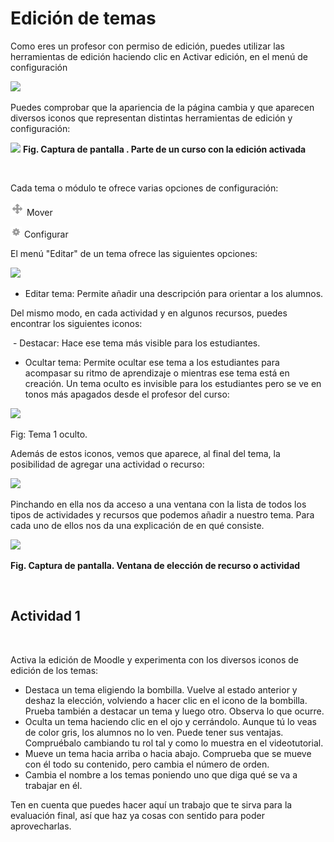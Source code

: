 
# Edición de temas

Como eres un profesor con permiso de edición, puedes utilizar las herramientas de edición haciendo clic en Activar edición, en el menú de configuración 

![](/assets/Selección_112.png)

Puedes comprobar que la apariencia de la página cambia y que aparecen diversos iconos que representan distintas herramientas de edición y configuración:

![](/assets/Selección_140.png)
**Fig. Captura de pantalla . Parte de un curso con la edición activada**

 

Cada tema o módulo te ofrece varias opciones de configuración:

![](img/boton_mover.png) Mover

![](img/boton_configurar.png) Configurar

El menú "Editar" de un tema ofrece las siguientes opciones:

![](/assets/Selección_141.png)

- Editar tema: Permite añadir una descripción para orientar a los alumnos.

Del mismo modo, en cada actividad y en algunos recursos, puedes encontrar los siguientes iconos:

 - Destacar: Hace ese tema más visible para los estudiantes.

- Ocultar tema: Permite ocultar ese tema a los estudiantes para acompasar su ritmo de aprendizaje o mientras ese tema está en creación. Un tema oculto es invisible para los estudiantes pero se ve en tonos más apagados desde el profesor del curso:

![](/assets/Selección_142.png)

Fig: Tema 1 oculto. 

Además de estos iconos, vemos que aparece, al final del tema, la posibilidad de agregar una actividad o recurso:

![](/assets/Selección_144.png)


Pinchando en ella nos da acceso a una ventana con la lista de todos los tipos de actividades y recursos que podemos añadir a nuestro tema. Para cada uno de ellos nos da una explicación de en qué consiste.

![](/assets/Selección_145.png)

**Fig. Captura de pantalla. Ventana de elección de recurso o actividad**

 

## Actividad 1

 

Activa la edición de Moodle y experimenta con los diversos iconos de edición de los temas:

- Destaca un tema eligiendo la bombilla. Vuelve al estado anterior y deshaz la elección, volviendo a hacer clic en el icono de la bombilla. Prueba también a destacar un tema y luego otro. Observa lo que ocurre.
- Oculta un tema haciendo clic en el ojo y cerrándolo. Aunque tú lo veas de color gris, los alumnos no lo ven. Puede tener sus ventajas. Compruébalo cambiando tu rol tal y como lo muestra en el videotutorial.
- Mueve un tema hacia arriba o hacia abajo. Comprueba que se mueve con él todo su contenido, pero cambia el número de orden.
- Cambia el nombre a los temas poniendo uno que diga qué se va a trabajar en él.

Ten en cuenta que puedes hacer aquí un trabajo que te sirva para la evaluación final, así que haz ya cosas con sentido para poder aprovecharlas.
